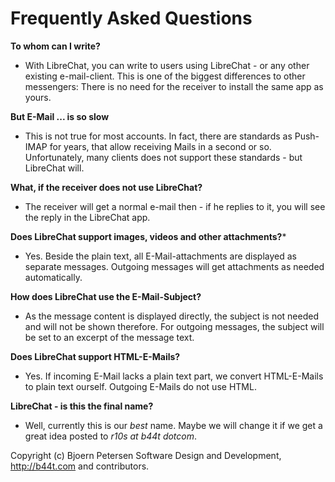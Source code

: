 Frequently Asked Questions
================================================================================

**To whom can I write?**

- With LibreChat, you can write to users using LibreChat - or any other existing
  e-mail-client.  This is one of the biggest differences to other messengers:
  There is no need for the receiver to install the same app as yours.
  
**But E-Mail ... is so slow**

- This is not true for most accounts. In fact, there are standards as Push-IMAP
  for years, that allow receiving Mails in a second or so.  
  Unfortunately, many clients does not support these standards - but LibreChat 
  will.

**What, if the receiver does not use LibreChat?**

- The receiver will get a normal e-mail then - if he replies to it, you will
  see the reply in the LibreChat app.

**Does LibreChat support images, videos and other attachments?***

- Yes. Beside the plain text, all E-Mail-attachments are displayed as separate
  messages.  Outgoing messages will get attachments as needed automatically.

**How does LibreChat use the E-Mail-Subject?**

- As the message content is displayed directly, the subject is not needed and will
  not be shown therefore.  For outgoing messages, the subject will be set to an
  excerpt of the message text.  

**Does LibreChat support HTML-E-Mails?**

- Yes.  If incoming E-Mail lacks a plain text part, we convert HTML-E-Mails to 
  plain text ourself.  Outgoing E-Mails do not use HTML. 

**LibreChat - is this the final name?**

- Well, currently this is our _best_ name.  Maybe we will change it if we get
  a great idea posted to _r10s at b44t dotcom_.


Copyright (c) Bjoern Petersen Software Design and Development,
http://b44t.com and contributors.
